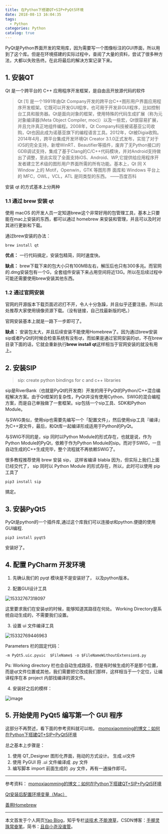 ```yaml
---
title: 在Python下搭建QT+SIP+PyQt5环境
date: 2018-08-13 16:04:35
tags:
  - Python
categories: Python
catalog: true
---
```


PyQt是Python界面开发的常用库，因为需要写一个图像标注的GUI界面，所以用到了这个库。但是在环境搭建的实际过程中，查阅了大量的资料，尝试了很多种方法，大都以失败告终。在此将最后的解决方案记录下来。

## 1. 安装QT
Qt 是一个跨平台的 C++ 应用程序开发框架，是自由且开放源代码的软件

> Qt [1]  是一个1991年由Qt Company开发的跨平台C++图形用户界面应用程序开发框架。它既可以开发GUI程序，也可用于开发非GUI程序，比如控制台工具和服务器。Qt是面向对象的框架，使用特殊的代码生成扩展（称为元对象编译器(Meta Object Compiler, moc)）以及一些宏，Qt很容易扩展，并且允许真正地组件编程。2008年，Qt Company科技被诺基亚公司收购，Qt也因此成为诺基亚旗下的编程语言工具。2012年，Qt被Digia收购。2014年4月，跨平台集成开发环境Qt Creator 3.1.0正式发布，实现了对于iOS的完全支持，新增WinRT、Beautifier等插件，废弃了无Python接口的GDB调试支持，集成了基于Clang的C/C++代码模块，并对Android支持做出了调整，至此实现了全面支持iOS、Android、WP,它提供给应用程序开发者建立艺术级的图形用户界面所需的所有功能。基本上，Qt 同 X Window 上的 Motif，Openwin，GTK 等图形界 面库和 Windows 平台上的 MFC，OWL，VCL，ATL 是同类型的东西。
> ——百度百科


安装 qt 的方式基本上分两种

### 1.1 通过 brew 安装 qt
使用 macOS 的开发人员一定知道brew这个非常好用的包管理工具，基本上只要能在mac上安装的东西，都可以通过 homebrew 来安装和管理，并且可以及时对其进行更新和下载。

通过brew安装的办法：

```shell
brew install qt
```

**优点：** 一行代码搞定，安装包精简，同时速度快。

**缺点：** brew下载下来的包大小只有100MB左右，解压后也只有300多兆。而官网的.dmg安装包有一个G，全套组件安装下来占用空间将近13G。所以在后续过程中可能还需要使用brew安装其他东西。

### 1.2 通过官网安装
官网的开源版本下载页面迟迟打不开，令人十分急躁，并且似乎还要注册。所以此处推荐大家使用镜像资源下载。（没有链接，自己找最新版的吧。）

官网安装基本上就是一路下一步即可了。

**缺点：** 安装包太大，并且后续安装不能使用Homebrew了。因为通过brew安装sip或者PyQt的时候会检查系统有没有qt，而如果是通过官网安装的qt，不在brew目录下面的话，它就会重新执行**brew install qt**这样相当于官网安装的就没有用上。
## 2. 安装SIP
> sip: create python bindings for c and c++ libraries

sip是RiverBank（也就是PyQt的开发商）开发的用于PyQt的Python/C++混合编程解决方案。由于Qt框架的复杂性，PyQt并没有使用Cython、SWIG的混合编程方案，而是自己单独做了一套框架。sip包括一个sip工具、SDK和Python Module。

与SWIG类似，使用sip也需要先编写一个「配置文件」，然后使用sip工具『编译』为C++源文件，最后，和Qt库一起编译形成适用于Python的PyQt。

与SWIG不同的是，sip 同时以Python Module的形式存在，也就是说，作为Python Module的PyQt，依赖于作为Python Module的sip。而对于SWIG，一旦自动生成的C++生成完毕，整个流程就不再依赖SWIG了。

很多教程推荐使用 brew 安装 sip， 这样省编译 blabla 因为，但实际上我们上面已经交代了， sip 同时以 Python Module 的形式存在，所以，此时可以使用 pip 工具了

```shell
pip3 install sip
```

搞定。


## 3. 安装PyQt5

PyQt是python的一个插件库,通过这个库我们可以连接qt和python.便捷的使用GUI编程.

```shell
pip3 install pyqt5
```

安装好了。

## 4. 配置 PyCharm 开发环境

1. 先确认我们的 pyqt 模块是不是安装好了， 以及python版本。


2. 配置GUI设计工具

![15332767318097](https://upload-images.jianshu.io/upload_images/11400909-a15901baa3e37bcf.jpg?imageMogr2/auto-orient/strip%7CimageView2/2/w/1240)


这里要求我们在安装qt的时候，能够知道其路径在何处。
Working Directory是系统自动生成的，不需要我们设置。

3. 设置 ui 文件编译工具

![15332769446963](https://upload-images.jianshu.io/upload_images/11400909-6c4d6dab2672a1b9.jpg?imageMogr2/auto-orient/strip%7CimageView2/2/w/1240)

Parameters 栏的固定代码：

```
-m PyQt5.uic.pyuic  $FileName$ -o $FileNameWithoutExtension$.py
```

Ps: Working directory 栏也会自动生成路径，但是有时候生成的不是那个位置，而是qt文件位置或其他，我们需要把它改成我们那样，这样相当于一个定位，让编译程序在本 project 内部找编译的源文件。

4. 安装好之后的模样：

![image](https://upload-images.jianshu.io/upload_images/11400909-9e78d991eafc0248.png)



## 5. 开始使用 PyQt5 编写第一个 GUI 程序

 这部分不再赘述，看下面的参考资料就可以啦。
 [momoxiaomming的博文：如何在Python下搭建QT+SIP+PyQt5环境](https://juejin.im/post/5a671677518825734501ad2e)

 总之基本上步骤是：

 1. 使用 QT_Designer 图形化界面，拖动的方式设计。 生成.ui文件
 2. 使用 PyGUI 将 .ui 文件编译成 .py 文件
 3. 编写脚本 import 前面生成的 .py 文件，再有一通操作即可。

***

参考资料：
[momoxiaomming的博文：如何在Python下搭建QT+SIP+PyQt5环境](https://juejin.im/post/5a671677518825734501ad2e)

[Qt安装后配置环境变量（Mac）](http://www.cnblogs.com/goodboy-heyang/p/4793459.html)

[善用Homebrew](http://zhailiange.com/2016/06/04/Homebrew/)

***
本文首发于个人网页[Yao Blog](http://liyaolife.com)，知乎专栏[谈技术 不能潦草](https://zhuanlan.zhihu.com/c_175317330)，CSDN博客：[手握灵珠常奋笔](https://blog.csdn.net/GeneralLi95)，简书：[且自小尧没谁管](https://www.jianshu.com/u/2ad44a001d34)。
